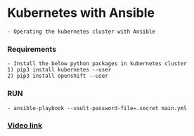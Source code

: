 
# Kubernetes with Ansible

	- Operating the kubernetes cluster with Ansible

###  Requirements

	- Install the below python packages in kubernetes cluster
	1) pip3 install kubernetes --user
	2) pip3 install openshift --user


### RUN

	- ansible-playbook --vault-password-file=.secret main.yml


### [Video link](https://www.linkedin.com/posts/sai-nadh_task23-kubernetescluster-ansible-activity-6788801777119690752-zxsK)
